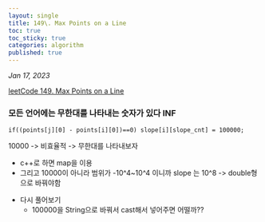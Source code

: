 ```yaml
---
layout: single
title: 149\. Max Points on a Line
toc: true
toc_sticky: true
categories: algorithm
published: true
---
```


*Jan 17, 2023*

[leetCode 149. Max Points on a Line](https://leetcode.com/problems/max-points-on-a-line/submissions/879806134/)

### 모든 언어에는 무한대를 나타내는 숫자가 있다 INF
```
if((points[j][0] - points[i][0])==0) slope[i][slope_cnt] = 100000;
```
10000 -> 비효율적 -> 무한대를 나타내보자
+ c++로 하면 map을 이용
+ 그리고 10000이 아니라 범위가 -10^4~10^4 이니까 slope 는 10^8 -> double형으로 바꿔야함

* 다시 풀어보기 
  * 100000을 String으로 바꿔서 cast해서 넣어주면 어떨까??
